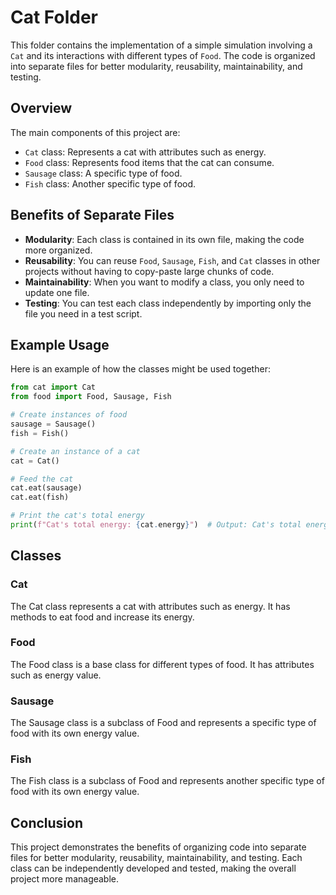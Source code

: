 # Cat Folder

This folder contains the implementation of a simple simulation involving a `Cat` and its interactions with different types of `Food`. The code is organized into separate files for better modularity, reusability, maintainability, and testing.

## Overview

The main components of this project are:
- `Cat` class: Represents a cat with attributes such as energy.
- `Food` class: Represents food items that the cat can consume.
- `Sausage` class: A specific type of food.
- `Fish` class: Another specific type of food.

## Benefits of Separate Files

- **Modularity**: Each class is contained in its own file, making the code more organized.
- **Reusability**: You can reuse `Food`, `Sausage`, `Fish`, and `Cat` classes in other projects without having to copy-paste large chunks of code.
- **Maintainability**: When you want to modify a class, you only need to update one file.
- **Testing**: You can test each class independently by importing only the file you need in a test script.

## Example Usage

Here is an example of how the classes might be used together:

```python
from cat import Cat
from food import Food, Sausage, Fish

# Create instances of food
sausage = Sausage()
fish = Fish()

# Create an instance of a cat
cat = Cat()

# Feed the cat
cat.eat(sausage)
cat.eat(fish)

# Print the cat's total energy
print(f"Cat's total energy: {cat.energy}")  # Output: Cat's total energy: 250
```

## Classes
### Cat
The Cat class represents a cat with attributes such as energy. It has methods to eat food and increase its energy.

### Food
The Food class is a base class for different types of food. It has attributes such as energy value.

### Sausage
The Sausage class is a subclass of Food and represents a specific type of food with its own energy value.

### Fish
The Fish class is a subclass of Food and represents another specific type of food with its own energy value.

## Conclusion
This project demonstrates the benefits of organizing code into separate files for better modularity, reusability, maintainability, and testing. Each class can be independently developed and tested, making the overall project more manageable.